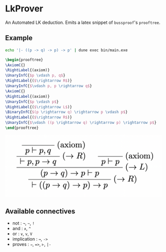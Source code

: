 # LkProver
An Automated LK deduction. Emits a latex snippet of `bussproof`'s `prooftree`.

## Example
```sh
echo '|- ((p -> q) -> p) -> p' | dune exec bin/main.exe
```
```latex
\begin{prooftree}
\AxiomC{}
\RightLabel{(axiom)}
\UnaryInfC{$p \vdash p, q$}
\RightLabel{($\rightarrow R$)}
\UnaryInfC{$\vdash p, p \rightarrow q$}
\AxiomC{}
\RightLabel{(axiom)}
\UnaryInfC{$p \vdash p$}
\RightLabel{($\rightarrow L$)}
\BinaryInfC{$(p \rightarrow q) \rightarrow p \vdash p$}
\RightLabel{($\rightarrow R$)}
\UnaryInfC{$\vdash ((p \rightarrow q) \rightarrow p) \rightarrow p$}
\end{prooftree}
```
![](docs/latex.png)

## Available connectives
- not : `¬`, `~`, `!`
- and : `∧`, `^`
- or : `∨`, `v`, `V`
- implication : `→`, `->`
- proves : `⇒`, `=>`, `⊢`, `|-`
